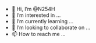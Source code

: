 - 👋 Hi, I’m @N254H
- 👀 I’m interested in ...
- 🌱 I’m currently learning ...
- 💞️ I’m looking to collaborate on ...
- 📫 How to reach me ...

<!---
N254H/N254H is a ✨ special ✨ repository because its `README.md` (this file) appears on your GitHub profile.
You can click the Preview link to take a look at your changes.
--->
